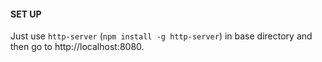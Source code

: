 #### SET UP

Just use `http-server` (`npm install -g http-server`) in base directory and then go to http://localhost:8080.